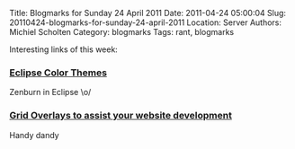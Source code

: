 Title: Blogmarks for Sunday 24 April 2011
Date: 2011-04-24 05:00:04
Slug: 20110424-blogmarks-for-sunday-24-april-2011
Location: Server
Authors: Michiel Scholten
Category: blogmarks
Tags: rant, blogmarks

<p>Interesting links of this week:</p>
<h3><a href="http://www.eclipsecolorthemes.org/">Eclipse Color Themes</a></h3>
<p>Zenburn in Eclipse \o/</p>
<h3><a href="http://www.thefloatingfrog.co.uk/tools/grid-overlays-to-assist-your-website-development/">Grid Overlays to assist your website development</a></h3>
<p>Handy dandy</p>
